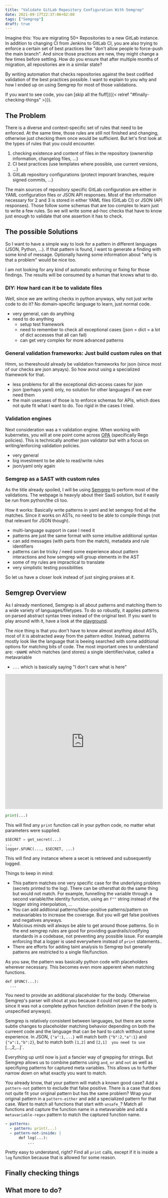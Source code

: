 ```yaml
---
title: "Validate GitLab Repository Configuration With Semgrep"
date: 2021-09-17T22:37:06+02:00
tags: ["Semgrep"]
draft: true
---
```


<!--
basic structure:
1. Quick overview what are we doing why
2. The problem
3. Why use Semgrep as the solution
4. Example code (python + rules)
5. What else could I do?
-->

<!-- Teaser: In this post I will use python and semgrep to validate GitLab repositories against codified guiderails. -->

Imagine this: You are migrating 50+ Repositories to a new GitLab instance.
In addition to changing CI from Jenkins to GitLab CI, you are also trying to enforce a certain set of best practices like "don't allow people to force-push the main branch".
And since those practices are new, they might change a few times before settling.
How do you ensure that after multiple months of migration, all repositories are in a similar state?

By writing automation that checks repositories against the best codified validation of the best practices possible.
I want to explain to you why and how I ended up on using Semgrep for most of those validations.

If you want to see code, you can [skip all the fluff]({{< relref "#finally-checking-things" >}}).


## The Problem
There is a diverse and context-specific set of rules that need to be enforced.
At the same time, those rules are still not finished and changing, otherwise just checking them once would be sufficient.
But let's first look at the types of rules that you could encounter.

1. checking existence and content of files in the repository (ownership information, changelog files, ...)
2. CI best practices (use templates where possible, use current versions, ...)
3. GitLab repository configurations (protect imporant branches, require signed commits, ...)

The main sources of repository specific GitLab configuration are either in YAML configuration files or JSON API responses.
Most of the information necessary for 2 and 3 is stored in either YAML files (GitLab CI) or JSON (API responses).
Those follow some schemas that are too complex to learn just to write a few rules.
So we will write some ad-hoc checks that have to know just enough to validate that one assertion it has to check.

<!-- perhaps: why are we doing it automatically? example changes, human error, overview, single source of truth -->

## The possible Solutions

So I want to have a simple way to look for a pattern in different languages (JSON, Python, ...).
If that pattern is found, I want to generate a finding with some kind of message.
Optionally having some information about "why is that a problem" would be nice too.

I am not looking for any kind of automatic enforcing or fixing for those findings.
The results will be consumed by a human that knows what to do.

### DIY: How hard can it be to validate files

Well, since we are writing checks in python anyways, why not just write code to do it?
No domain-specific language to learn, just normal code.

- very general, can do anything
- need to do anything
  - setup test framework
  - need to remember to check all exceptional cases (json = dict = a lot of dict accesses that all can fail)
  - can get very complex for more advanced patterns

### General validation frameworks: Just build custom rules on that
Hmm, so thereshould already be validation frameworks for json (since most of our checks are json anyays).
So how avout using a specialized framework for that.

- less problems for all the exceptional dict-access cases for json
- json (perhaps yaml) only, no solution for other languages if we ever need them
- the main usecases of those is to enforce schemas for APIs, which does not quite fit what I want to do.
  Too rigid in the cases I tried.

### Validation engines
Next consideration was a n validation engine.
When working with kubernetes, you will at one point come across [OPA](https://www.openpolicyagent.org/docs/latest/kubernetes-tutorial/) (specifically Rego policies).
This is technically another json validator but with a focus on writing/enforcing validation policies.

- very general
- big investment to be able to read/write rules
- json/yaml only again

### Semgrep as a SAST with custom rules
As the title already spoiled, I will be using [Semgrep](https://semgrep.dev) to perform most of the validations.
The webpage is heavyly about their SaaS solution, but it easily be run from python/the cli too.

How it works: Basically write patterns in yaml and let semgrep find all the matches.
Since it works on ASTs, no need to be able to compile things (not that relevant for JSON though).

- multi-language support in case I need it
- patterns are just the same format with some intuitive additional syntax
- can add messages (with parts from the match), metadata and rule identifiers
- patterns can be tricky / need some experience about pattern interactions and how semgrep will group elements in the AST
- some of my rules are impractical to translate <!-- (have branch protections for exactly these 4 branches) TODO link to future work -->
- very simplistic testing possibilities

So let us have a closer look instead of just singing praises at it.

## Semgrep Overview

As I already mentioned, Semgrep is all about patterns and matching them to a wide variety of languages/filetypes.
To do so robustly, it applies patterns on parsed abstract syntax trees instead of the original text.
If you want to play around with it, have a look at the [playground](https://semgrep.dev/editor).

The nice thing is that you don't have to know almost anything about ASTs, most of it is abstracted away from the pattern editor.
Instead, patterns mostly look like the language that is beeing searched with some additional options for matching bits of code.
The most important ones to understand are:
-`$NAME` which matches (and stores) a single identifier/value, called a metavariable
- `...` which is basically saying "I don't care what is here"

<iframe title="Semgrep example no prints" src="https://semgrep.dev/embed/editor?snippet=ievans:print-to-logger" width="100%" height="432px" frameborder="0"></iframe>

```python
print(...)
```
This will find any `print` function call in your python code, no matter what parameters were supplied.

```python
$SECRET = get_secret(...)
...
logger.$FUNC(..., $SECRET, ...)
```
This will find any instance where a secet is retrieved and subsequently logged.

Things to keep in mind:
- This pattern matches one very specific case for the underlying problem (secrets printed to the log). There can be othersthat do the same thing but would not match. For example, funnelling the variable through a second variable/the identity function, using an `f""` string instead of the logger string interpolation, ...
- You can add addtional patterns/false-positive patterns/pattern on metavariables to increase the coverage. But you will get false positives and negatives anyways.
- Malicious minds will always be able to get around those patterns. So in the end semgrep rules are good for providing guardrails/codifying standards in a codebase, not preventing any possible issue. For example enforcing that a logger is used everywhere instead of `print` statements..
- There are efforts for adding taint analysis to Semgrep but generally patterns are restricted to a single file/function.

As you saw, the pattern was basically python code with placeholders wherever necessary.
This becomes even more apperent when matching functions.

```
def $FUNC(...):
  ...
```

You need to provide an additional placeholder for the body.
Otherwise Semgrep's parser will shout at you because it could not parse the pattern, since it was not a complete python function definition (even if the body is unspecified anyways).

Semgrep is relatively consistent between languages, but there are some subtle changes to placeholder matching behavior depending on both the curreent code and the language that can be hard to catch witthout some experience.
In JSON, `{"a":1,...}` will match both `{"b":2,"a":1}` and `{"a":1,"b":2}`, but to match both `[1,2]` and `[2,1]  you need to use `[...,2,...]`.

Everything up until now is just a fancier way of grepping for strings.
But Semgrep allows us to combine patterns using `and`, `or` and `not` as well as specifiying patterns for captured meta variables.
This allows us to further narrow down on what exactly you want to match.

You already know, that your pattern will match a known good case?
Add a `pattern-not` pattern to exclude that false positive.
There is a case that does not quite fit your original pattern but has the same problem?
Wrap your original pattern in a `pattern-either` and add a specialized pattern for that case.
Want to match all functions that start with `unsafe_`?
Match all functions and capture the function name in a metavariable and add a `metavariable-regex` pattern to match the captured function name.

```yaml
- patterns:
  - pattern: print(...)
  - pattern-not-inside: |
      def log(...):
          ...
```
Pretty easy to understand, right?
Find all `print` calls, except if it is inside a `log` function because that is allowed for some reason.

## Finally checking things

<!-- default branch -->
<!-- branch protections -->
<!-- file content? -->

## What more to do?

<!-- different rules for different project types -->
<!-- make the rules explainable / how to document what is enforced -->
<!-- filter false positives -->
